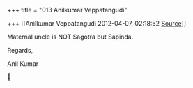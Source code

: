 +++
title = "013 Anilkumar Veppatangudi"

+++
[[Anilkumar Veppatangudi	2012-04-07, 02:18:52 [Source](https://groups.google.com/g/samskrita/c/QDPlJBgQEig)]]



Maternal uncle is NOT Sagotra but Sapinda.

Regards,

Anil Kumar



